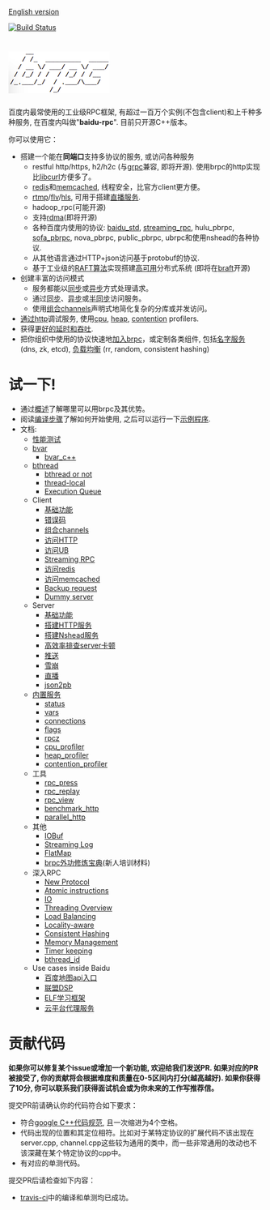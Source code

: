 [English version](README.md)

[![Build Status](https://travis-ci.org/brpc/brpc.svg?branch=master)](https://travis-ci.org/brpc/brpc)

# ![brpc](docs/images/logo.png)

百度内最常使用的工业级RPC框架, 有超过一百万个实例(不包含client)和上千种多种服务, 在百度内叫做"**baidu-rpc**". 目前只开源C++版本。

你可以使用它：

* 搭建一个能在**同端口**支持多协议的服务, 或访问各种服务
  * restful http/https, h2/h2c (与[grpc](https://github.com/grpc/grpc)兼容, 即将开源). 使用brpc的http实现比[libcurl](https://curl.haxx.se/libcurl/)方便多了。
  * [redis](docs/cn/redis_client.md)和[memcached](docs/cn/memcache_client.md), 线程安全，比官方client更方便。
  * [rtmp](https://github.com/brpc/brpc/blob/master/src/brpc/rtmp.h)/[flv](https://en.wikipedia.org/wiki/Flash_Video)/[hls](https://en.wikipedia.org/wiki/HTTP_Live_Streaming), 可用于搭建[直播服务](docs/cn/live_streaming.md).
  * hadoop_rpc(可能开源)
  * 支持[rdma](https://en.wikipedia.org/wiki/Remote_direct_memory_access)(即将开源)
  * 各种百度内使用的协议: [baidu_std](docs/cn/baidu_std.md), [streaming_rpc](docs/cn/streaming_rpc.md), hulu_pbrpc, [sofa_pbrpc](https://github.com/baidu/sofa-pbrpc), nova_pbrpc, public_pbrpc, ubrpc和使用nshead的各种协议.
  * 从其他语言通过HTTP+json访问基于protobuf的协议.
  * 基于工业级的[RAFT算法](https://raft.github.io)实现搭建[高可用](https://en.wikipedia.org/wiki/High_availability)分布式系统 (即将在[braft](https://github.com/brpc/braft)开源)
* 创建丰富的访问模式
  * 服务都能以[同步](docs/cn/server.md)或[异步](docs/cn/server.md#异步service)方式处理请求。
  * 通过[同步](docs/cn/client.md#同步访问)、[异步](docs/cn/client.md#异步访问)或[半同步](docs/cn/client.md#半同步)访问服务。
  * 使用[组合channels](docs/cn/combo_channel.md)声明式地简化复杂的分库或并发访问。
* [通过http](docs/cn/builtin_service.md)调试服务, 使用[cpu](docs/cn/cpu_profiler.md), [heap](docs/cn/heap_profiler.md), [contention](docs/cn/contention_profiler.md) profilers.
* 获得[更好的延时和吞吐](docs/cn/overview.md#更好的延时和吞吐).
* 把你组织中使用的协议快速地[加入brpc](docs/cn/new_protocol.md)，或定制各类组件, 包括[名字服务](docs/cn/load_balancing.md#名字服务) (dns, zk, etcd), [负载均衡](docs/cn/load_balancing.md#负载均衡) (rr, random, consistent hashing)

# 试一下!

* 通过[概述](docs/cn/overview.md)了解哪里可以用brpc及其优势。
* 阅读[编译步骤](docs/cn/getting_started.md)了解如何开始使用, 之后可以运行一下[示例程序](https://github.com/brpc/brpc/tree/master/example/).
* 文档:
  * [性能测试](docs/cn/benchmark.md)
  * [bvar](docs/cn/bvar.md)
    * [bvar_c++](docs/cn/bvar_c++.md)
  * [bthread](docs/cn/bthread.md)
    * [bthread or not](docs/cn/bthread_or_not.md)
    * [thread-local](docs/cn/thread_local.md)
    * [Execution Queue](docs/cn/execution_queue.md)
  * Client
    * [基础功能](docs/cn/client.md)
    * [错误码](docs/cn/error_code.md)
    * [组合channels](docs/cn/combo_channel.md)
    * [访问HTTP](docs/cn/http_client.md)
    * [访问UB](docs/cn/ub_client.md)
    * [Streaming RPC](docs/cn/streaming_rpc.md)
    * [访问redis](docs/cn/redis_client.md)
    * [访问memcached](docs/cn/memcache_client.md)
    * [Backup request](docs/cn/backup_request.md)
    * [Dummy server](docs/cn/dummy_server.md)
  * Server
    * [基础功能](docs/cn/server.md)
    * [搭建HTTP服务](docs/cn/http_service.md)
    * [搭建Nshead服务](docs/cn/nshead_service.md)
    * [高效率排查server卡顿](docs/cn/server_debugging.md)
    * [推送](docs/cn/server_push.md)
    * [雪崩](docs/cn/avalanche.md)
    * [直播](docs/cn/live_streaming.md)
    * [json2pb](docs/cn/json2pb.md)
  * [内置服务](docs/cn/builtin_service.md)
    * [status](docs/cn/status.md)
    * [vars](docs/cn/vars.md)
    * [connections](docs/cn/connections.md)
    * [flags](docs/cn/flags.md)
    * [rpcz](docs/cn/rpcz.md)
    * [cpu_profiler](docs/cn/cpu_profiler.md)
    * [heap_profiler](docs/cn/heap_profiler.md)
    * [contention_profiler](docs/cn/contention_profiler.md)
  * 工具
    * [rpc_press](docs/cn/rpc_press.md)
    * [rpc_replay](docs/cn/rpc_replay.md)
    * [rpc_view](docs/cn/rpc_view.md)
    * [benchmark_http](docs/cn/benchmark_http.md)
    * [parallel_http](docs/cn/parallel_http.md)
  * 其他
    * [IOBuf](docs/cn/iobuf.md)
    * [Streaming Log](docs/cn/streaming_log.md)
    * [FlatMap](docs/cn/flatmap.md)
    * [brpc外功修炼宝典](docs/cn/brpc_intro.pptx)(新人培训材料)
  * 深入RPC
    * [New Protocol](docs/cn/new_protocol.md)
    * [Atomic instructions](docs/cn/atomic_instructions.md)
    * [IO](docs/cn/io.md)
    * [Threading Overview](docs/cn/threading_overview.md)
    * [Load Balancing](docs/cn/load_balancing.md)
    * [Locality-aware](docs/cn/lalb.md)
    * [Consistent Hashing](docs/cn/consistent_hashing.md)
    * [Memory Management](docs/cn/memory_management.md)
    * [Timer keeping](docs/cn/timer_keeping.md)
    * [bthread_id](docs/cn/bthread_id.md)
  * Use cases inside Baidu
    * [百度地图api入口](docs/cn/case_apicontrol.md)
    * [联盟DSP](docs/cn/case_baidu_dsp.md)
    * [ELF学习框架](docs/cn/case_elf.md)
    * [云平台代理服务](docs/cn/case_ubrpc.md)

# 贡献代码

**如果你可以修复某个issue或增加一个新功能, 欢迎给我们发送PR. 如果对应的PR被接受了, 你的贡献将会根据难度和质量在0-5区间内打分(越高越好). 如果你获得了10分, 你可以联系我们获得面试机会或为你未来的工作写推荐信。**

提交PR前请确认你的代码符合如下要求：

* 符合[google C++代码规范](https://google.github.io/styleguide/cppguide.html), 且一次缩进为4个空格。
* 代码出现的位置和其定位相符。比如对于某特定协议的扩展代码不该出现在server.cpp, channel.cpp这些较为通用的类中，而一些非常通用的改动也不该深藏在某个特定协议的cpp中。
* 有对应的单测代码。

提交PR后请检查如下内容：

* [travis-ci](https://travis-ci.org/brpc/brpc/pull_requests)中的编译和单测均已成功。
